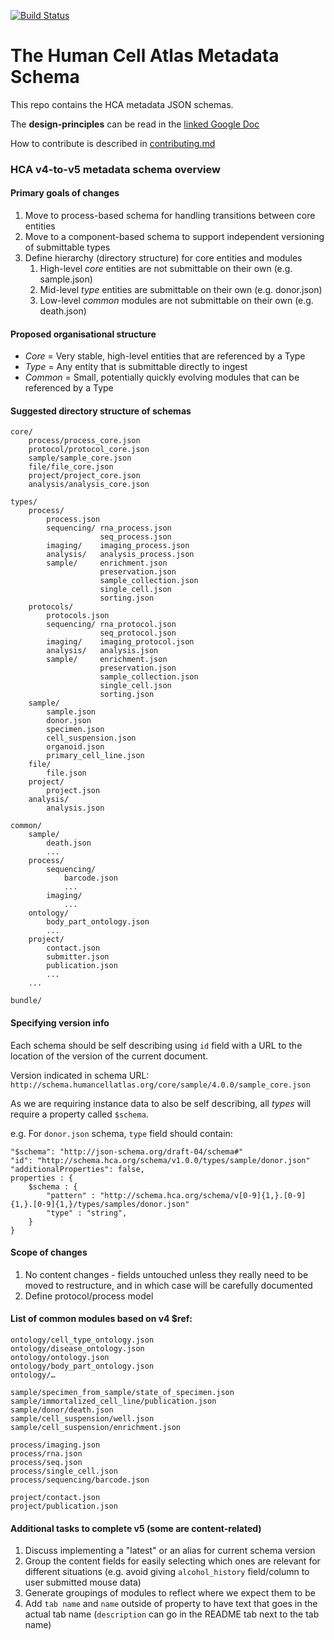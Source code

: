 [![Build Status](https://travis-ci.org/HumanCellAtlas/metadata-schema.svg)](https://travis-ci.org/HumanCellAtlas/metadata-schema)


# The Human Cell Atlas Metadata Schema

This repo contains the HCA metadata JSON schemas.

The **design-principles** can be read in the [linked Google Doc](https://docs.google.com/document/d/1eUVpYDLu2AxmxRw2ZUMM-jpKNxQudJbznNyNRp35nLc/edit?usp=sharing)

How to contribute is described in [contributing.md](https://github.com/HumanCellAtlas/metadata-schema/blob/master/contributing.md)


### HCA v4-to-v5 metadata schema overview

#### Primary goals of changes

1. Move to process-based schema for handling transitions between core entities
1. Move to a component-based schema to support independent versioning of submittable types
1. Define hierarchy (directory structure) for core entities and modules
    1. High-level *core* entities are not submittable on their own (e.g. sample.json)
    1. Mid-level *type* entities are submittable on their own (e.g. donor.json)
    1. Low-level *common* modules are not submittable on their own (e.g. death.json)

#### Proposed organisational structure 

* *Core* = Very stable, high-level entities that are referenced by a Type
* *Type* = Any entity that is submittable directly to ingest 
* *Common* = Small, potentially quickly evolving modules that can be referenced by a Type

#### Suggested directory structure of schemas

```
core/
    process/process_core.json
    protocol/protocol_core.json
    sample/sample_core.json	
    file/file_core.json
    project/project_core.json
    analysis/analysis_core.json
 
types/
    process/    
        process.json
        sequencing/	rna_process.json
                    seq_process.json
        imaging/    imaging_process.json
        analysis/   analysis_process.json
        sample/	    enrichment.json
                    preservation.json
                    sample_collection.json
                    single_cell.json
                    sorting.json
    protocols/  
        protocols.json
        sequencing/	rna_protocol.json
                    seq_protocol.json
        imaging/	imaging_protocol.json
        analysis/	analysis.json
        sample/	    enrichment.json
                    preservation.json
                    sample_collection.json
                    single_cell.json
                    sorting.json
    sample/
        sample.json
        donor.json
        specimen.json
        cell_suspension.json
        organoid.json
        primary_cell_line.json
    file/		
        file.json
    project/	
        project.json
    analysis/	
        analysis.json
 
common/
    sample/
        death.json
        ...
    process/
        sequencing/
            barcode.json
            ...
        imaging/
            ...
    ontology/
        body_part_ontology.json
        ...
    project/
        contact.json
        submitter.json
        publication.json
        ...
    ...

bundle/

```

#### Specifying version info

Each schema should be self describing using `id` field with a URL to the location of the version of the current document. 

Version indicated in schema URL: `http://schema.humancellatlas.org/core/sample/4.0.0/sample_core.json`

As we are requiring instance data to also be self describing, all *types* will require a property called `$schema`. 

e.g. For `donor.json` schema, `type` field should contain: 

``` 
"$schema": "http://json-schema.org/draft-04/schema#"
"id": "http://schema.hca.org/schema/v1.0.0/types/sample/donor.json"
"additionalProperties": false,
properties : {
    $schema : {
        "pattern" : "http://schema.hca.org/schema/v[0-9]{1,}.[0-9]{1,}.[0-9]{1,}/types/samples/donor.json"
        "type" : "string",
    }
}
```

#### Scope of changes

1. No content changes - fields untouched unless they really need to be moved to restructure, and in which case will be carefully documented
1. Define protocol/process model

#### List of common modules based on v4 $ref:

```
ontology/cell_type_ontology.json
ontology/disease_ontology.json
ontology/ontology.json
ontology/body_part_ontology.json
ontology/…

sample/specimen_from_sample/state_of_specimen.json
sample/immortalized_cell_line/publication.json
sample/donor/death.json
sample/cell_suspension/well.json
sample/cell_suspension/enrichment.json

process/imaging.json
process/rna.json 
process/seq.json
process/single_cell.json
process/sequencing/barcode.json

project/contact.json
project/publication.json
```

#### Additional tasks to complete v5 (some are content-related)

1. Discuss implementing a "latest" or an alias for current schema version
1. Group the content fields for easily selecting which ones are relevant for different situations (e.g. avoid giving `alcohol_history` field/column to user submitted mouse data)
1. Generate groupings of modules to reflect where we expect them to be
1. Add `tab name` and `name` outside of property to have text that goes in the actual tab name (`description` can go in the README tab next to the tab name)

